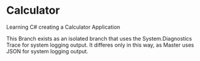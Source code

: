 # Calculator
Learning C# creating a Calculator Application

This Branch exists as an isolated branch that uses the System.Diagnostics Trace for system logging output.
It differes only in this way, as Master uses JSON for system logging output.
